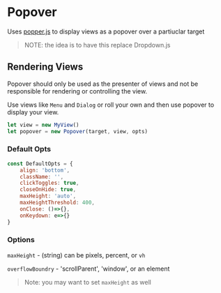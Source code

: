 Popover
============

Uses [popper.js](https://popper.js.org) to display views as a popover
over a partiuclar target

> NOTE: the idea is to have this replace Dropdown.js

## Rendering Views

Popover should only be used as the presenter of views and not be
responsible for rendering or controlling the view.

Use views like `Menu` and `Dialog` or roll your own and then use
popover to display your view.

```js
let view = new MyView()
let popover = new Popover(target, view, opts)
```

### Default Opts

```js
const DefaultOpts = {
	align: 'bottom',
	className: '',
	clickToggles: true,
	closeOnHide: true,
	maxHeight: 'auto',
	maxHeightThreshold: 400,
	onClose: ()=>{},
	onKeydown: e=>{}
}
```

### Options

`maxHeight` - (string) can be pixels, percent, or `vh`

`overflowBoundry` - 'scrollParent', 'window', or an element  
>Note: you may want to set `maxHeight` as well
